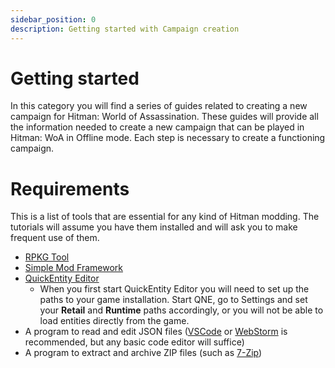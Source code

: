 ```yaml
---
sidebar_position: 0
description: Getting started with Campaign creation
---
```


# Getting started

In this category you will find a series of guides related to creating a new campaign for Hitman: World of Assassination. These guides will provide all the information needed to create a new campaign that can be played in Hitman: WoA in Offline mode. Each step is necessary to create a functioning campaign.

# Requirements

This is a list of tools that are essential for any kind of Hitman modding. The tutorials will assume you have them installed and will ask you to make frequent use of them.

-   [RPKG Tool](../../../rpkg)
-   [Simple Mod Framework](https://github.com/atampy25/simple-mod-framework/releases/latest)
-   [QuickEntity Editor](https://github.com/atampy25/quickentity-editor-next/releases/latest)
    -   When you first start QuickEntity Editor you will need to set up the paths to your game installation. Start QNE, go to Settings and set your **Retail** and **Runtime** paths accordingly, or you will not be able to load entities directly from the game.
-   A program to read and edit JSON files ([VSCode](https://code.visualstudio.com/Download) or [WebStorm](https://www.jetbrains.com/webstorm/) is recommended, but any basic code editor will suffice)
-   A program to extract and archive ZIP files (such as [7-Zip](https://www.7-zip.org/))
